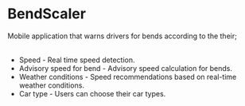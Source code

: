 # BendScaler

Mobile application that warns drivers for bends according to the their; <br /><br />

<ul>
<li>Speed - Real time speed detection. </li>
<li>Advisory speed for bend - Advisory speed calculation for bends.</li>
<li>Weather conditions - Speed recommendations based on real-time weather conditions.</li>
<li>Car type - Users can choose their car types.</li>
</ul>
    

